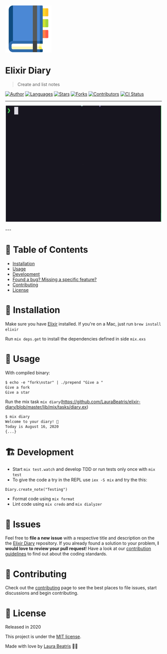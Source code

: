<p align="left">
   <img src="./.github/docs/logo.png" width="150px"/>
</p>

# Elixir Diary

> Create and list notes

[![Author](https://img.shields.io/badge/author-LauraBeatris-4B88D5?style=flat-square)](https://github.com/LauraBeatris)
[![Languages](https://img.shields.io/github/languages/count/LauraBeatris/elixir-diary?color=%234B88D5&style=flat-square)](#)
[![Stars](https://img.shields.io/github/stars/LauraBeatris/elixir-diary?color=4B88D5&style=flat-square)](https://github.com/LauraBeatris/elixir-diary/stargazers)
[![Forks](https://img.shields.io/github/forks/LauraBeatris/elixir-diary?color=%234B88D5&style=flat-square)](https://github.com/LauraBeatris/elixir-diary/network/members)
[![Contributors](https://img.shields.io/github/contributors/LauraBeatris/elixir-diary?color=4B88D5&style=flat-square)](https://github.com/LauraBeatris/elixir-diary/graphs/contributors)
[![CI Status](https://img.shields.io/github/workflow/status/LauraBeatris/elixir-diary/CI?label=CI&style=flat-square)](https://github.com/LauraBeatris/elixir-diary/actions)

---
<p align="center">
   <img src="./.github/docs/cli-example.gif" width="500"/>
</p>
---


# :pushpin: Table of Contents

* [Installation](#construction_worker-installation)
* [Usage](#pushpin-usage)
* [Development](#building_construction-development)
* [Found a bug? Missing a specific feature?](#bug-issues)
* [Contributing](#tada-contributing)
* [License](#closed_book-license)


# :construction_worker: Installation

Make sure you have [Elixir](https://elixir-lang.org/) installed. If you're on a Mac, just run ``brew install elixir``

Run ``mix deps.get`` to install the dependencies defined in side ``mix.exs``

# :pushpin: Usage

With compiled binary:

```
$ echo -e "fork\nstar" | ./prepend "Give a "
Give a fork
Give a star
```

Run the mix task ``mix diary``(https://github.com/LauraBeatris/elixir-diary/blob/master/lib/mix/tasks/diary.ex)

```
$ mix diary
Welcome to your diary! 📖
Today is August 16, 2020
{...}
```

# :building_construction:	Development

- Start ``mix test.watch`` and develop TDD or run tests only once with ``mix test``
- To give the code a try in the REPL use ``iex -S mix`` and try the this:

```
Diary.create_note("Testing")
```

- Format code using ``mix format``
- Lint code using ``mix credo`` and ``mix dialyzer``

# :bug: Issues

Feel free to **file a new issue** with a respective title and description on the the [Elixir Diary](https://github.com/LauraBeatris/elixir-diary/issues) repository. If you already found a solution to your problem, **I would love to review your pull request**! Have a look at our [contribution guidelines](https://github.com/LauraBeatris/elixir-diary/blob/master/CONTRIBUTING.md) to find out about the coding standards.

# :tada: Contributing

Check out the [contributing](https://github.com/LauraBeatris/elixir-diary/blob/master/CONTRIBUTING.md) page to see the best places to file issues, start discussions and begin contributing.

# :closed_book: License

Released in 2020

This project is under the [MIT license](https://github.com/LauraBeatris/elixir-diary/master/LICENSE).

Made with love by [Laura Beatris](https://github.com/LauraBeatris) 💜🚀
